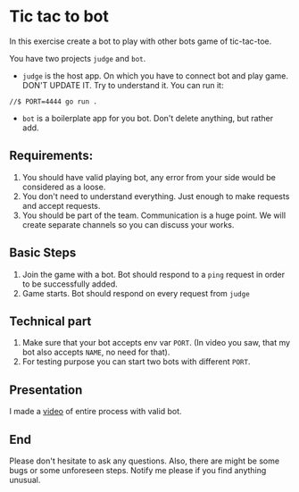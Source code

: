 # Tic tac to bot

In this exercise create a bot to play with other bots game of tic-tac-toe.

You have two projects `judge` and `bot`.

* `judge` is the host app. On which you have to connect bot and play game. DON'T UPDATE IT. Try to understand it. You
  can run it:

```shell
//$ PORT=4444 go run .
```

* `bot` is a boilerplate app for you bot. Don't delete anything, but rather add.

## Requirements:

1. You should have valid playing bot, any error from your side would be considered as a loose.
2. You don't need to understand everything. Just enough to make requests and accept requests.
3. You should be part of the team. Communication is a huge point. We will create separate channels so you can discuss
   your works.

## Basic Steps

1. Join the game with a bot. Bot should respond to a `ping` request in order to be successfully added.
2. Game starts. Bot should respond on every request from `judge`

## Technical part

1. Make sure that your bot accepts env var `PORT`. (In video you saw, that my bot also accepts `NAME`, no need for
   that).
2. For testing purpose you can start two bots with different `PORT`.

## Presentation

I made a [video](https://drive.proton.me/urls/R69RP8P504#UcriA7B8Ui8y) of entire process with valid bot.

## End

Please don't hesitate to ask any questions. Also, there are might be some bugs or some unforeseen steps. Notify me
please if you find anything unusual.
